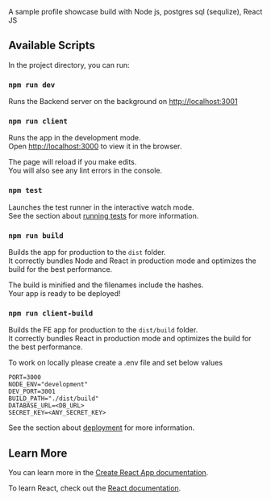 A sample profile showcase build with Node js, postgres sql (sequlize), React JS

## Available Scripts

In the project directory, you can run:

### `npm run dev`
Runs the Backend server on the background on [http://localhost:3001](http://localhost:3001)

### `npm run client`
Runs the app in the development mode.<br />
Open [http://localhost:3000](http://localhost:3000) to view it in the browser.

The page will reload if you make edits.<br />
You will also see any lint errors in the console.

### `npm test`

Launches the test runner in the interactive watch mode.<br />
See the section about [running tests](https://facebook.github.io/create-react-app/docs/running-tests) for more information.

### `npm run build`

Builds the app for production to the `dist` folder.<br />
It correctly bundles Node and React in production mode and optimizes the build for the best performance.

The build is minified and the filenames include the hashes.<br />
Your app is ready to be deployed!

### `npm run client-build`

Builds the FE app for production to the `dist/build` folder.<br />
It correctly bundles React in production mode and optimizes the build for the best performance.

To work on locally please create a .env file and set below values
```
PORT=3000
NODE_ENV="development"
DEV_PORT=3001
BUILD_PATH="./dist/build"
DATABASE_URL=<DB_URL>
SECRET_KEY=<ANY_SECRET_KEY>
```

See the section about [deployment](https://facebook.github.io/create-react-app/docs/deployment) for more information.

## Learn More

You can learn more in the [Create React App documentation](https://facebook.github.io/create-react-app/docs/getting-started).

To learn React, check out the [React documentation](https://reactjs.org/).
